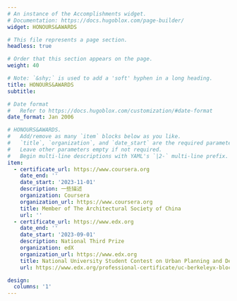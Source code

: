 ```yaml
---
# An instance of the Accomplishments widget.
# Documentation: https://docs.hugoblox.com/page-builder/
widget: HONOURS&AWARDS

# This file represents a page section.
headless: true

# Order that this section appears on the page.
weight: 40

# Note: `&shy;` is used to add a 'soft' hyphen in a long heading.
title: HONOURS&AWARDS
subtitle:

# Date format
#   Refer to https://docs.hugoblox.com/customization/#date-format
date_format: Jan 2006

# HONOURS&AWARDS.
#   Add/remove as many `item` blocks below as you like.
#   `title`, `organization`, and `date_start` are the required parameters.
#   Leave other parameters empty if not required.
#   Begin multi-line descriptions with YAML's `|2-` multi-line prefix.
item:
  - certificate_url: https://www.coursera.org
    date_end: ''
    date_start: '2023-11-01'
    description: 一些描述
    organization: Coursera
    organization_url: https://www.coursera.org
    title: Member of The Architectural Society of China
    url: ''
  - certificate_url: https://www.edx.org
    date_end: ''
    date_start: '2023-09-01'
    description: National Third Prize
    organization: edX
    organization_url: https://www.edx.org
    title: National University Student Contest on Urban Planning and Design
    url: https://www.edx.org/professional-certificate/uc-berkeleyx-blockchain-fundamentals

design:
  columns: '1'
---
```

